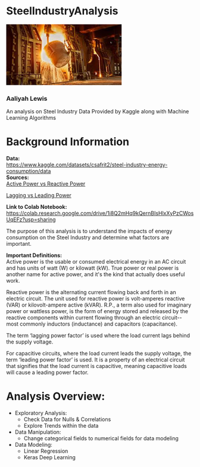 # SteelIndustryAnalysis

![Steel Industry Photo](steelindustry.jpeg)
### Aaliyah Lewis
An analysis on Steel Industry Data Provided by Kaggle along with Machine Learning Algorithms    

# **Background Information**  

**Data:**  
https://www.kaggle.com/datasets/csafrit2/steel-industry-energy-consumption/data   
**Sources:**   
[Active Power vs Reactive Power](https://eshop.se.com/in/blog/post/difference-between-active-power-reactive-power-and-apparent-power.html#:~:text=What%20is%20Active%20Power%3F,lights%2C%20light%20bulbs%2C%20whatever.)

[Lagging vs Leading Power](http://www.differencebetween.net/technology/difference-between-leading-and-lagging-power-factor/)

**Link to Colab Notebook:**    
https://colab.research.google.com/drive/1i8Q2mHq9kQernBIsHlxXyPzCWosUqEFz?usp=sharing    

The purpose of this analysis is to understand the impacts of energy consumption on the Steel Industry and determine what factors are important.

**Important Definitions:**  
Active power is the usable or consumed electrical energy in an AC circuit and has units of watt (W) or kilowatt (kW). True power or real power is another name for active power, and it's the kind that actually does useful work.

Reactive power is the alternating current flowing back and forth in an electric circuit. The unit used for reactive power is volt-amperes reactive (VAR) or kilovolt-ampere active (kVAR). R.P., a term also used for imaginary power or wattless power, is the form of energy stored and released by the reactive components within current flowing through an electric circuit--most commonly inductors (inductance) and capacitors (capacitance).

The term ‘lagging power factor’ is used where the load current lags behind the supply voltage.

For capacitive circuits, where the load current leads the supply voltage, the term ‘leading power factor’ is used. It is a property of an electrical circuit that signifies that the load current is capacitive, meaning capacitive loads will cause a leading power factor.

# **Analysis Overview:**   
* Exploratory Analysis:
    - Check Data for Nulls & Correlations
    - Explore Trends within the data
* Data Manipulation:
   - Change categorical fields to numerical fields for data modeling
* Data Modeling:
  - Linear Regression
  - Keras Deep Learning
